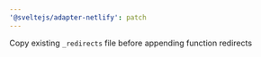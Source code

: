```yaml
---
'@sveltejs/adapter-netlify': patch
---
```


Copy existing `_redirects` file before appending function redirects
